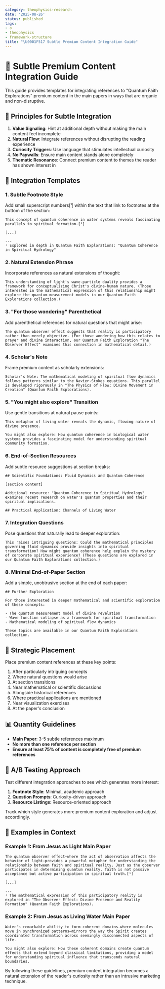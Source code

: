 ```yaml
---
category: theophysics-research
date: '2025-08-26'
status: published
tags:
- o
- theophysics
- framework-structure
title: "\U0001F517 Subtle Premium Content Integration Guide"
---
```

   
# 🔗 Subtle Premium Content Integration Guide   
   
This guide provides templates for integrating references to "Quantum Faith Explorations" premium content in the main papers in ways that are organic and non-disruptive.   
   
## 📌 Principles for Subtle Integration   
   
1. **Value Signaling**: Hint at additional depth without making the main content feel incomplete   
2. **Natural Flow**: Integrate references without disrupting the reading experience   
3. **Curiosity Triggers**: Use language that stimulates intellectual curiosity   
4. **No Paywalls**: Ensure main content stands alone completely   
5. **Thematic Resonance**: Connect premium content to themes the reader has shown interest in   
   
## 📝 Integration Templates   
   
### 1. Subtle Footnote Style   
   
Add small superscript numbers[¹] within the text that link to footnotes at the bottom of the section:   
   
```
This concept of quantum coherence in water systems reveals fascinating parallels to spiritual formation.[¹]

[...]

---
¹ Explored in depth in Quantum Faith Explorations: "Quantum Coherence in Spiritual Hydrology"
```
   
   
### 2. Natural Extension Phrase   
   
Incorporate references as natural extensions of thought:   
   
```
This understanding of light's wave-particle duality provides a framework for conceptualizing Christ's divine-human nature. (Those interested in the mathematical expression of this relationship might explore the quantum measurement models in our Quantum Faith Explorations collection.)
```
   
   
### 3. "For those wondering" Parenthetical   
   
Add parenthetical references for natural questions that might arise:   
   
```
The quantum observer effect suggests that reality is participatory rather than merely objective. (For those wondering how this relates to prayer and divine interaction, our Quantum Faith Exploration "The Observer Effect" examines this connection in mathematical detail.)
```
   
   
### 4. Scholar's Note   
   
Frame premium content as scholarly extensions:   
   
```
Scholar's Note: The mathematical modeling of spiritual flow dynamics follows patterns similar to the Navier-Stokes equations. This parallel is developed rigorously in "The Physics of Flow: Divine Movement in Creation" (Quantum Faith Explorations).
```
   
   
### 5. "You might also explore" Transition   
   
Use gentle transitions at natural pause points:   
   
```
This metaphor of living water reveals the dynamic, flowing nature of divine presence.

You might also explore: How quantum coherence in biological water systems provides a fascinating model for understanding spiritual community formation.
```
   
   
### 6. End-of-Section Resources   
   
Add subtle resource suggestions at section breaks:   
   
```
## Scientific Foundations: Fluid Dynamics and Quantum Coherence

[section content]

Additional resource: "Quantum Coherence in Spiritual Hydrology" examines recent research on water's quantum properties and their spiritual implications.

## Practical Application: Channels of Living Water
```
   
   
### 7. Integration Questions   
   
Pose questions that naturally lead to deeper exploration:   
   
```
This raises intriguing questions: Could the mathematical principles governing fluid dynamics provide insights into spiritual transformation? How might quantum coherence help explain the mystery of corporate spiritual experience? (These questions are explored in our Quantum Faith Explorations collection.)
```
   
   
### 8. Minimal End-of-Paper Section   
   
Add a simple, unobtrusive section at the end of each paper:   
   
```
## Further Exploration

For those interested in deeper mathematical and scientific exploration of these concepts:

- The quantum measurement model of divine revelation
- Wave function collapse as a framework for spiritual transformation
- Mathematical modeling of spiritual flow dynamics

These topics are available in our Quantum Faith Explorations collection.
```
   
   
## 🎯 Strategic Placement   
   
Place premium content references at these key points:   
   
1. After particularly intriguing concepts   
2. Where natural questions would arise   
3. At section transitions   
4. Near mathematical or scientific discussions   
5. Alongside historical references   
6. Where practical applications are mentioned   
7. Near visualization exercises   
8. At the paper's conclusion   
   
## 📊 Quantity Guidelines   
   
   
- **Main Paper**: 3-5 subtle references maximum   
- **No more than one reference per section**   
- **Ensure at least 75% of content is completely free of premium references**   
   
## 🧪 A/B Testing Approach   
   
Test different integration approaches to see which generates more interest:   
   
1. **Footnote Style**: Minimal, academic approach   
2. **Question Prompts**: Curiosity-driven approach   
3. **Resource Listings**: Resource-oriented approach   
   
Track which style generates more premium content exploration and adjust accordingly.   
   
## 📝 Examples in Context   
   
### Example 1: From Jesus as Light Main Paper   
   
```
The quantum observer effect—where the act of observation affects the behavior of light—provides a powerful metaphor for understanding the relationship between faith and spiritual reality. Just as the observer participates in determining quantum reality, faith is not passive acceptance but active participation in spiritual truth.[¹]

[...]

---
¹ The mathematical expression of this participatory reality is explored in "The Observer Effect: Divine Presence and Reality Formation" (Quantum Faith Explorations).
```
   
   
### Example 2: From Jesus as Living Water Main Paper   
   
```
Water's remarkable ability to form coherent domains—where molecules move in synchronized patterns—mirrors the way the Spirit creates coordinated transformation across seemingly disconnected aspects of life.

You might also explore: How these coherent domains create quantum effects that extend beyond classical limitations, providing a model for understanding spiritual influence that transcends natural boundaries.
```
   
   
By following these guidelines, premium content integration becomes a natural extension of the reader's curiosity rather than an intrusive marketing technique.